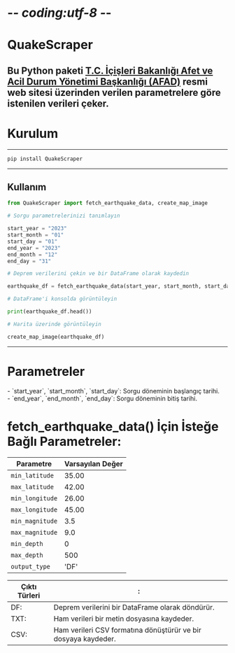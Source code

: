 # -_- coding:utf-8 -_-

# QuakeScraper

## Bu Python paketi [T.C. İçişleri Bakanlığı Afet ve Acil Durum Yönetimi Başkanlığı (AFAD)](www.afad.gov.tr) resmi web sitesi üzerinden verilen parametrelere göre istenilen verileri çeker.

# Kurulum

---

```bash
pip install QuakeScraper
```

---

## Kullanım

```python
from QuakeScraper import fetch_earthquake_data, create_map_image

# Sorgu parametrelerinizi tanımlayın

start_year = "2023"
start_month = "01"
start_day = "01"
end_year = "2023"
end_month = "12"
end_day = "31"

# Deprem verilerini çekin ve bir DataFrame olarak kaydedin

earthquake_df = fetch_earthquake_data(start_year, start_month, start_day, end_year, end_month, end_day, output_type='DF')

# DataFrame'i konsolda görüntüleyin

print(earthquake_df.head())

# Harita üzerinde görüntüleyin

create_map_image(earthquake_df)
```

---

<h1> Parametreler  </h1>
- `start_year`, `start_month`, `start_day`: Sorgu döneminin başlangıç tarihi. <br>
- `end_year`, `end_month`, `end_day`: Sorgu döneminin bitiş tarihi. <br>

# fetch_earthquake_data() İçin İsteğe Bağlı Parametreler:

<center>

| Parametre       | Varsayılan Değer |
| --------------- | ---------------- |
| `min_latitude`  | 35.00            |
| `max_latitude`  | 42.00            |
| `min_longitude` | 26.00            |
| `max_longitude` | 45.00            |
| `min_magnitude` | 3.5              |
| `max_magnitude` | 9.0              |
| `min_depth`     | 0                |
| `max_depth`     | 500              |
| `output_type`   | 'DF'             |

</center>

| Çıktı Türleri | :                                                              |
| ------------- | -------------------------------------------------------------- |
| DF:           | Deprem verilerini bir DataFrame olarak döndürür.               |
| TXT:          | Ham verileri bir metin dosyasına kaydeder.                     |
| CSV:          | Ham verileri CSV formatına dönüştürür ve bir dosyaya kaydeder. |
